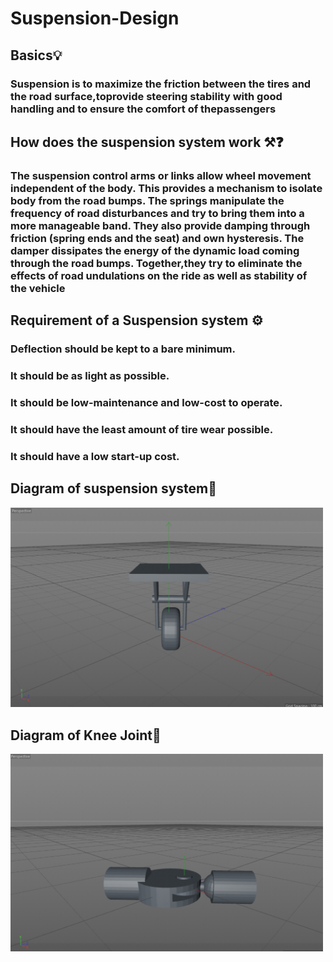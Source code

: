 # Suspension-Design


## Basics💡 <br />
### Suspension is to maximize the friction between the tires and the road surface,toprovide steering stability with good handling and to ensure the comfort of thepassengers

## How does the suspension system work ⚒❓<br />
### The suspension control arms or links allow wheel movement independent of the body. This provides a mechanism to isolate body from the road bumps. The springs manipulate the frequency of road disturbances and try to bring them into a more manageable band. They also provide damping through friction (spring ends and the seat) and own hysteresis. The damper dissipates the energy of the dynamic load coming through the road bumps. Together,they try to eliminate the effects of road undulations on the ride as well as stability of the vehicle

## Requirement of a Suspension system ⚙️<br />
### Deflection should be kept to a bare minimum.<br />
### It should be as light as possible.<br />
### It should be low-maintenance and low-cost to operate.<br />
### It should have the least amount of tire wear possible.<br />
### It should have a low start-up cost.<br />

## Diagram of suspension system🔩 <br />
<img src= "images/wheel.png" width="500"> <br />

## Diagram of Knee Joint🦿<br />
<img src= "images/knee.png" width="500"><br />

